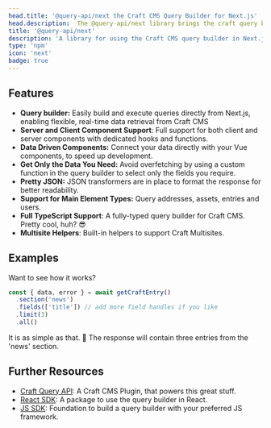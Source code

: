 ```yaml
---
head.title: '@query-api/next the Craft CMS Query Builder for Next.js'
head.description:  The @query-api/next library brings the craft query builder to your Next.js frontend.
title: '@query-api/next'
description: 'A library for using the Craft CMS query builder in Next.js.'
type: 'npm'
icon: 'next'
badge: true
---
```


## Features

- **Query builder:** Easily build and execute queries directly from Next.js, enabling flexible, real-time data retrieval from Craft CMS
- **Server and Client Component Support**: Full support for both client and server components with dedicated hooks and functions.
- **Data Driven Components:** Connect your data directly with your Vue components, to speed up development.
- **Get Only the Data You Need:** Avoid overfetching by using a custom function in the query builder to select only the fields you require.
- **Pretty JSON:** JSON transformers are in place to format the response for better readability.
- **Support for Main Element Types:** Query addresses, assets, entries and users.
- **Full TypeScript Support**: A fully-typed query builder for Craft CMS. Pretty cool, huh? 😎
- **Multisite Helpers**: Built-in helpers to support Craft Multisites.

## Examples

Want to see how it works?

```ts [App.tsx]
const { data, error } = await getCraftEntry()
  .section('news')
  .fields(['title']) // add more field handles if you like
  .limit(3)
  .all()
```

It is as simple as that. 🚀 The response will contain three entries from the 'news' section.

## Further Resources

- [Craft Query API](/libraries/craft-query-api): A Craft CMS Plugin, that powers this great stuff.
- [React SDK](/libraries/query-api-react): A package to use the query builder in React.
- [JS SDK](/libraries/js-craftcms-api): Foundation to build a query builder with your preferred JS framework.